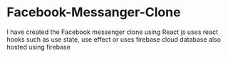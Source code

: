 # Facebook-Messanger-Clone
I have created the Facebook messenger clone using React js uses react hooks such as use state, use effect or uses firebase cloud database also hosted using firebase 
